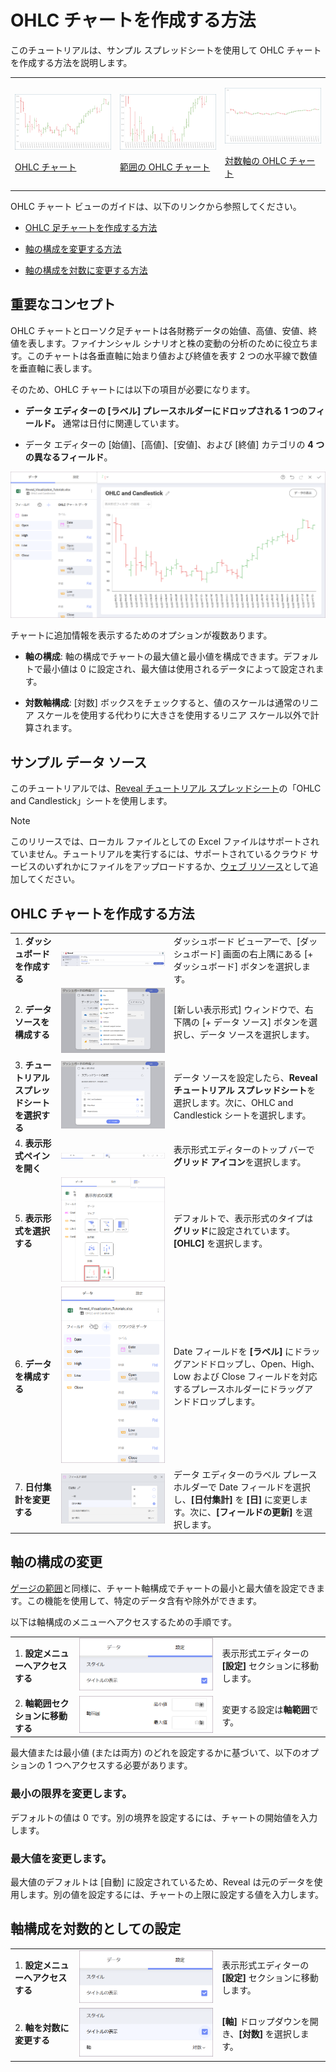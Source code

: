 # OHLC チャートを作成する方法

このチュートリアルは、サンプル スプレッドシートを使用して OHLC チャートを作成する方法を説明します。

<table>
<colgroup>
<col style="width: 33%" />
<col style="width: 33%" />
<col style="width: 33%" />
</colgroup>
<tbody>
<tr class="odd">
<td><p><img src="images/OHLCChart_All.png" alt="OHLCChart All" /><br />
</p>
<p><a href="#creating-ohlc-chart">OHLC チャート</a><br />
</p></td>
<td><p><img src="images/OHLCChartBounds_All.png" alt="OHLCChartBounds All" /><br />
</p>
<p><a href="#changing-axis-configuration">範囲の OHLC チャート</a><br />
</p></td>
<td><p><img src="images/OHLCChartLogarithmicAxis_All.png" alt="OHLCChartLogarithmicAxis All" /><br />
</p>
<p><a href="#setting-logarithmic-axis">対数軸の OHLC チャート</a><br />
</p></td>
</tr>
</tbody>
</table>

OHLC チャート ビューのガイドは、以下のリンクから参照してください。

  - [OHLC 足チャートを作成する方法](#OHLC-足チャートを作成する方法)

  - [軸の構成を変更する方法](#軸の構成を変更する)

  - [軸の構成を対数に変更する方法](#軸の構成を対数に変更する)

## 重要なコンセプト

OHLC チャートとローソク足チャートは各財務データの始値、高値、安値、終値を表します。ファイナンシャル シナリオと株の変動の分析のために役立ちます。このチャートは各垂直軸に始まり値および終値を表す 2 つの水平線で数値を垂直軸に表します。

そのため、OHLC チャートには以下の項目が必要になります。

  - **データ エディターの [ラベル] プレースホルダーにドロップされる 1 つのフィールド。** 通常は日付に関連しています。

  - データ エディターの [始値]、[高値]、[安値]、および [終値] カテゴリの **4 つの異なるフィールド**。

<img src="images/OHLCChartVisualizationSettings_All.png" alt="OHLCChartVisualizationSettings\_All" class="responsive-img"/>

チャートに追加情報を表示するためのオプションが複数あります。

  - **軸の構成**: 軸の構成でチャートの最大値と最小値を構成できます。デフォルトで最小値は 0 に設定され、最大値は使用されるデータによって設定されます。

  - **対数軸構成**: [対数] ボックスをチェックすると、値のスケールは通常のリニア スケールを使用する代わりに大きさを使用するリニア スケール以外で計算されます。

## サンプル データ ソース

このチュートリアルでは、[Reveal チュートリアル スプレッドシート](https://download.infragistics.com/reportplus/help/samples/Reveal_Visualization_Tutorials.xlsx)の「OHLC and Candlestick」シートを使用します。

>[!NOTE]
>このリリースでは、ローカル ファイルとしての Excel ファイルはサポートされていません。チュートリアルを実行するには、サポートされているクラウド サービスのいずれかにファイルをアップロードするか、[ウェブ リソース](~/jp/datasources/supported-data-sources/web-resource.html)として追加してください。

<a name='creating-ohlc-chart'></a>
## OHLC チャートを作成する方法

|                                          |                                                                                                                          |                                                                                                                                                       |
| ---------------------------------------- | ------------------------------------------------------------------------------------------------------------------------ | ----------------------------------------------------------------------------------------------------------------------------------------------------- |
| 1\. **ダッシュボードを作成する**               | <img src="images/Tutorials-Create-New-Dashboard.png" alt="Tutorials-Create-New-Dashboard" class="responsive-img"/>                                             | ダッシュボード ビューアーで、[ダッシュボード] 画面の右上隅にある [+ ダッシュボード] ボタンを選択します。|
| 2\. **データ ソースを構成する**       | <img src="images/Tutorials-Select-Data-Source.png" alt="Tutorials-Select-Data-Source" class="responsive-img"/>                                                 | [新しい表示形式] ウィンドウで、右下隅の [+ データ ソース] ボタンを選択し、データ ソースを選択します。                                        |
| 3\. **チュートリアル スプレッドシートを選択する** | <img src="images/Tutorials-Select-OHLC-Candlestick-Charts-Spreadsheet.png" alt="Tutorials-Select-OHLC-Candlestick-Charts-Spreadsheet" class="responsive-img"/> | データ ソースを設定したら、**Reveal チュートリアル スプレッドシート**を選択します。次に、OHLC and Candlestick シートを選択します。                      |
| 4\. **表示形式ペインを開く**     | <img src="images/Tutorials-Select-Change-Visualization.png" alt="Tutorials-Select-Change-Visualization" class="responsive-img"/>                               | 表示形式エディターのトップ バーで**グリッド アイコン**を選択します。                                                                                 |
| 5\. **表示形式を選択する**        | <img src="images/Tutorials-Charts-Select-OHLC-Chart.png" alt="Tutorials-Charts-Select-OHLC-Chart" class="responsive-img"/>                                     | デフォルトで、表示形式のタイプは**グリッド**に設定されています。**[OHLC]** を選択します。                                                                        |
| 6\. **データを構成する**               | <img src="images/Tutorials-CandlestickChart-Organizing-Data.png" alt="Tutorials-TextView-Organizing-Data" class="responsive-img"/>                             | Date フィールドを **[ラベル]** にドラッグアンドドロップし、Open、High、Low および Close フィールドを対応するプレースホルダーにドラッグアンドドロップします。                      |
| 7\. **日付集計を変更する**      | <img src="images/Tutorials-CandlestickChart-Changing-Aggregation.png" alt="Tutorials-CandlestickChart-Changing-Aggregation" class="responsive-img"/>           | データ エディターのラベル プレースホルダーで Date フィールドを選択し、**[日付集計]** を **[日]** に変更します。次に、**[フィールドの更新]** を選択します。 |

<a name='changing-axis-configuration'></a>
## 軸の構成の変更

[ゲージの範囲](gauge-views.html#adding-bounds-gauge)と同様に、チャート軸構成でチャートの最小と最大値を設定できます。この機能を使用して、特定のデータ含有や除外ができます。

以下は軸構成のメニューへアクセスするための手順です。

|                                             |                                                                                      |                                                             |
| ------------------------------------------- | ------------------------------------------------------------------------------------ | ----------------------------------------------------------- |
| 1\. **設定メニューへアクセスする**            | <img src="images/Tutorials-Navigate-Settings.png" alt="Tutorials-Navigate-Settings" class="responsive-img"/>               | 表示形式エディターの **[設定]** セクションに移動します。 |
| 2\. **軸範囲セクションに移動する** | <img src="images/Access-Axis-Configuration.png" alt="Tutorial-Access-Axis-Configuration" class="responsive-img"/> | 変更する設定は**軸範囲**です。   |

最大値または最小値 (または両方) のどれを設定するかに基づいて、以下のオプションの 1 つへアクセスする必要があります。

### 最小の限界を変更します。

デフォルトの値は 0 です。別の境界を設定するには、チャートの開始値を入力します。

### 最大値を変更します。

最大値のデフォルトは [自動] に設定されているため、Reveal は元のデータを使用します。別の値を設定するには、チャートの上限に設定する値を入力します。

<a name='setting-logarithmic-axis'></a>
## 軸構成を対数的としての設定

|                                        |                                                                                                       |                                                             |
| -------------------------------------- | ----------------------------------------------------------------------------------------------------- | ----------------------------------------------------------- |
| 1\. **設定メニューへアクセスする**       | <img src="images/Tutorials-Navigate-Settings.png" alt="Tutorials-Navigate-Settings" class="responsive-img"/>                                | 表示形式エディターの **[設定]** セクションに移動します。 |
| 2\. **軸を対数に変更する** | <img src="images/Access-Candlestick-Axis-Configuration.png" alt="Tutorial-Access-OHLC-Axis-Configuration" class="responsive-img"/> | **[軸]** ドロップダウンを開き、**[対数]** を選択します。      |
